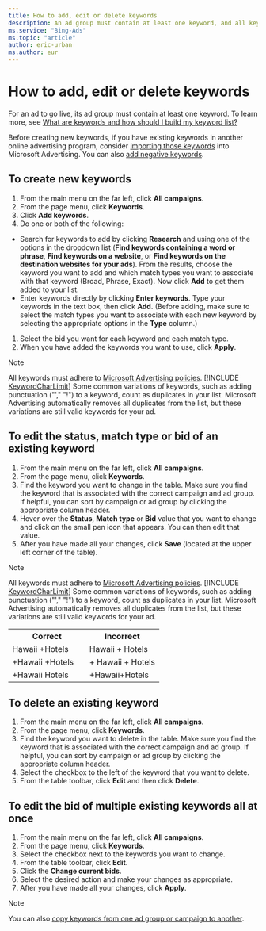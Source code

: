 ```yaml
---
title: How to add, edit or delete keywords
description: An ad group must contain at least one keyword, and all keywords must adhere to Microsoft Advertising policies.
ms.service: "Bing-Ads"
ms.topic: "article"
author: eric-urban
ms.author: eur
---
```


# How to add, edit or delete keywords

For an ad to go live, its ad group must contain at least one keyword. To learn more, see [What are keywords and how should I build my keyword list?](./hlp_BA_CONC_AboutKW.md)

Before creating new keywords, if you have existing keywords in another online advertising program, consider [importing those keywords](./hlp_BA_PROC_ImportCampaign.md) into Microsoft Advertising. You can also [add negative keywords](./hlp_BA_PROC_AddNegativeKeywords.md).

## To create new keywords
1. From the main menu on the far left, click **All campaigns**.
1. From the page menu, click **Keywords**.
1. Click **Add keywords**.
1. Do one or both of the following:
  - Search for keywords to add by clicking **Research** and using one of the options in the dropdown list (**Find keywords containing a word or phrase**, **Find keywords on a website**, or **Find keywords on the destination websites for your ads**). From the results, choose the keyword you want to add and which match types you want to associate with that keyword (Broad, Phrase, Exact). Now click **Add** to get them added to your list.
  - Enter keywords directly by clicking **Enter keywords**. Type your keywords in the text box, then click **Add**. (Before adding, make sure to select the match types you want to associate with each new keyword by selecting the appropriate options in the **Type** column.)

1. Select the bid you want for each keyword and each match type.
1. When you have added the keywords you want to use, click **Apply**.

> [!NOTE]
> All keywords must adhere to [Microsoft Advertising policies](./hlp_BA_CONC_EditorialGuidelines.md).
> [!INCLUDE [KeywordCharLimit](./includes/KeywordCharLimit.md)]
> Some common variations of keywords, such as adding punctuation ("'," "!") to a keyword,  count as duplicates in your list. Microsoft Advertising automatically removes all duplicates from the list, but these variations are still valid keywords for your ad.

## To edit the status, match type or bid of an existing keyword
1. From the main menu on the far left, click **All campaigns**.
1. From the page menu, click **Keywords**.
1. Find the keyword you want to change in the table. Make sure you find the keyword that is associated with the correct campaign and ad group. If helpful, you can sort by campaign or ad group by clicking the appropriate column header.
1. Hover over the **Status**, **Match type** or **Bid** value that you want to change and click on the small pen icon that appears. You can then edit that value.
1. After you have made all your changes, click **Save** (located at the upper left corner of the table).

> [!NOTE]
> All keywords must adhere to [Microsoft Advertising policies](./hlp_BA_CONC_EditorialGuidelines.md).
> [!INCLUDE [KeywordCharLimit](./includes/KeywordCharLimit.md)]
> Some common variations of keywords, such as adding punctuation ("'," "!") to a keyword,  count as duplicates in your list. Microsoft Advertising automatically removes all duplicates from the list, but these variations are still valid keywords for your ad.
> <table>
  <tr>
    <th style="width:140px" scope="col">Correct</th>
    <th scope="col">Incorrect</th>
  </tr>
  <tr>
    <td>Hawaii +Hotels</td>
    <td>Hawaii + Hotels</td>
  </tr>
  <tr>
    <td>+Hawaii +Hotels</td>
    <td style="text-align:left">+ Hawaii + Hotels</td>
  </tr>
  <tr>
    <td>+Hawaii Hotels</td>
    <td style="text-align:left">+Hawaii+Hotels</td>
  </tr>
</table>

## To delete an existing keyword
1. From the main menu on the far left, click **All campaigns**.
1. From the page menu, click **Keywords**.
1. Find the keyword you want to delete in the table. Make sure you find the keyword that is associated with the correct campaign and ad group. If helpful, you can sort by campaign or ad group by clicking the appropriate column header.
1. Select the checkbox to the left of the keyword that you want to delete.
1. From the table toolbar, click **Edit** and then click **Delete**.

## To edit the bid of multiple existing keywords all at once
1. From the main menu on the far left, click **All campaigns**.
1. From the page menu, click **Keywords**.
1. Select the checkbox next to the keywords you want to change.
1. From the table toolbar, click **Edit**.
1. Click the **Change current bids**.
1. Select the desired action and make your changes as appropriate.
1. After you have made all your changes, click **Apply**.

> [!NOTE]
> You can also [copy keywords from one ad group or campaign to another](./hlp_BA_PROC_CopyPaste.md).


